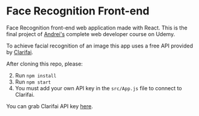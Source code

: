 # Face Recognition Front-end
Face Recognition front-end web application made with React. This is the final project of [Andrei's](https://github.com/aneagoie) complete web developer course on Udemy.

To achieve facial recognition of an image this app uses a free API provided by [Clarifai](https://www.clarifai.com/).

After cloning this repo, please:

2. Run `npm install`
3. Run `npm start`
4. You must add your own API key in the `src/App.js` file to connect to Clarifai.

You can grab Clarifai API key [here](https://www.clarifai.com/).
